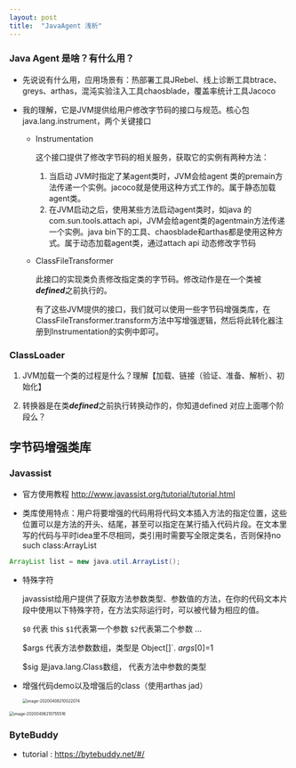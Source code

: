 ```yaml
---
layout: post
title:  "JavaAgent 浅析"
---
```


### Java Agent 是啥？有什么用？



* 先说说有什么用，应用场景有：热部署工具JRebel、线上诊断工具btrace、greys、arthas，混沌实验注入工具chaosblade，覆盖率统计工具Jacoco

* 我的理解，它是JVM提供给用户修改字节码的接口与规范。核心包 java.lang.instrument，两个关键接口

  * Instrumentation 

    这个接口提供了修改字节码的相关服务，获取它的实例有两种方法：

    1. 当启动 JVM时指定了某agent类时，JVM会给agent 类的premain方法传递一个实例。jacoco就是使用这种方式工作的。属于静态加载agent类。
    2. 在JVM启动之后，使用某些方法启动agent类时，如java 的com.sun.tools.attach api，JVM会给agent类的agentmain方法传递一个实例。java bin下的工具、chaosblade和arthas都是使用这种方式。属于动态加载agent类，通过attach api 动态修改字节码
  * ClassFileTransformer

    此接口的实现类负责修改指定类的字节码。修改动作是在一个类被***defined***之前执行的。
    
    有了这些JVM提供的接口，我们就可以使用一些字节码增强类库，在ClassFileTransformer.transform方法中写增强逻辑，然后将此转化器注册到Instrumentation的实例中即可。

### ClassLoader

1. JVM加载一个类的过程是什么？理解【加载、链接（验证、准备、解析）、初始化】 

2. 转换器是在类***defined***之前执行转换动作的，你知道defined 对应上面哪个阶段么？





## 字节码增强类库

### Javassist

- 官方使用教程 http://www.javassist.org/tutorial/tutorial.html

- 类库使用特点：用户将要增强的代码用将代码文本插入方法的指定位置，这些位置可以是方法的开头、结尾，甚至可以指定在某行插入代码片段。在文本里写的代码与平时idea里不尽相同，类引用时需要写全限定类名，否则保持no such class:ArrayList
```java
ArrayList list = new java.util.ArrayList();
```

- 特殊字符

  javassist给用户提供了获取方法参数类型、参数值的方法，在你的代码文本片段中使用以下特殊字符，在方法实际运行时，可以被代替为相应的值。

  `$0` 代表 this  `$1`代表第一个参数 `$2`代表第二个参数 ...   

  $args 代表方法参数数组，类型是 Object[]`. $args[0]=$1
  
  $sig  是java.lang.Class数组， 代表方法中参数的类型
  
- 增强代码demo以及增强后的class（使用arthas jad）

  <img src="/Users/wenbinnie/Library/Application Support/typora-user-images/image-20200406210022074.png" alt="image-20200406210022074" style="zoom:50%;" />

<img src="/Users/wenbinnie/Library/Application Support/typora-user-images/image-20200406210755516.png" alt="image-20200406210755516" style="zoom:50%;" />



### ByteBuddy

* tutorial : https://bytebuddy.net/#/

















